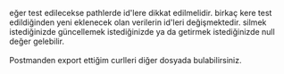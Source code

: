eğer test edilecekse pathlerde id'lere dikkat edilmelidir. birkaç kere test edildiğinden yeni eklenecek olan verilerin id'leri değişmektedir. silmek istediğinizde güncellemek istediğinizde ya da getirmek istediğinizde null değer gelebilir. <br> <br>
Postmanden export ettiğim curlleri diğer dosyada bulabilirsiniz.
